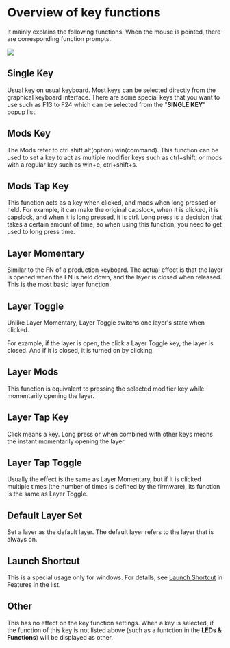 # Overview of key functions 

It mainly explains the following functions. When the mouse is pointed, there are corresponding function prompts.

<div style="width: 460px">

![](assets/keymap_key_actions.png?460)
</div>

## Single Key

Usual key on usual keyboard. Most keys can be selected directly from the graphical keyboard interface. There are some special keys that you want to use such as F13 to F24 which can be selected from the "**SINGLE KEY**" popup list.


## Mods Key

The Mods refer to ctrl shift alt(option) win(command). This function can be used to set a key to act as multiple modifier keys such as ctrl+shift, or mods with a regular key such as win+e, ctrl+shift+s.

## Mods Tap Key

This function acts as a key when clicked, and mods when long pressed or held. For example, it can make the original capslock, when it is clicked, it is capslock, and when it is long pressed, it is ctrl. Long press is a decision that takes a certain amount of time, so when using this function, you need to get used to long press time.


## Layer Momentary

Similar to the FN of a production keyboard. The actual effect is that the layer is opened when the FN is held down, and the layer is closed when released. This is the most basic layer function.


## Layer Toggle

Unlike Layer Momentary, Layer Toggle switchs one layer's state when clicked. 

For example, if the layer is open, the click a Layer Toggle key, the layer is closed. And if it is closed, it is turned on by clicking. 


## Layer Mods

This function is equivalent to pressing the selected modifier key while momentarily opening the layer. 


## Layer Tap Key

Click means a key. Long press or when combined with other keys means the instant momentarily opening the layer.


## Layer Tap Toggle

Usually the effect is the same as Layer Momentary, but if it is clicked multiple times (the number of times is defined by the firmware), its function is the same as Layer Toggle.


## Default Layer Set

Set a layer as the default layer. The default layer refers to the layer that is always on. 


## Launch Shortcut

This is a special usage only for windows. For details, see [Launch Shortcut](/en/features/shortcut) in Features in the list.


## Other

This has no effect on the key function settings. When a key is selected, if the function of this key is not listed above (such as a funtction in the **LEDs & Functions**) will be displayed as other.

